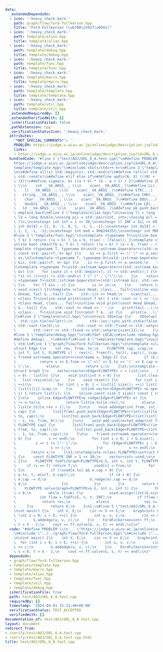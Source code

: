 ```yaml
---
data:
  _extendedDependsOn:
  - icon: ':heavy_check_mark:'
    path: graph/flow/ford-fullkerson.hpp
    title: "Ford Fullkerson (\u6700\u5927\u6D41)"
  - icon: ':heavy_check_mark:'
    path: template/alias.hpp
    title: template/alias.hpp
  - icon: ':heavy_check_mark:'
    path: template/debug.hpp
    title: template/debug.hpp
  - icon: ':heavy_check_mark:'
    path: template/func.hpp
    title: template/func.hpp
  - icon: ':heavy_check_mark:'
    path: template/macro.hpp
    title: template/macro.hpp
  - icon: ':heavy_check_mark:'
    path: template/template.hpp
    title: template/template.hpp
  - icon: ':heavy_check_mark:'
    path: template/util.hpp
    title: template/util.hpp
  _extendedRequiredBy: []
  _extendedVerifiedWith: []
  _isVerificationFailed: false
  _pathExtension: cpp
  _verificationStatusIcon: ':heavy_check_mark:'
  attributes:
    '*NOT_SPECIAL_COMMENTS*': ''
    PROBLEM: https://judge.u-aizu.ac.jp/onlinejudge/description.jsp?id=GRL_6_A
    links:
    - https://judge.u-aizu.ac.jp/onlinejudge/description.jsp?id=GRL_6_A
  bundledCode: "#line 1 \"test/AOJ/GRL_6_A.test.cpp\"\n#define PROBLEM \\\n    \"\
    https://judge.u-aizu.ac.jp/onlinejudge/description.jsp?id=GRL_6_A\"\n#line 2 \"\
    template/template.hpp\"\n#include <bits/stdc++.h>\n#line 3 \"template/macro.hpp\"\
    \n\n#define all(x) std::begin(x), std::end(x)\n#define rall(x) std::rbegin(x),\
    \ std::rend(x)\n#define elif else if\n#define updiv(N, X) (((N) + (X) - (1)) /\
    \ (X))\n#define sigma(a, b) ((a + b) * (b - a + 1) / 2)\n#define INT(...)    \
    \ \\\n    int __VA_ARGS__; \\\n    scan(__VA_ARGS__)\n#define LL(...)     \\\n\
    \    ll __VA_ARGS__; \\\n    scan(__VA_ARGS__)\n#define STR(...)        \\\n \
    \   string __VA_ARGS__; \\\n    scan(__VA_ARGS__)\n#define CHR(...)      \\\n\
    \    char __VA_ARGS__; \\\n    scan(__VA_ARGS__)\n#define DOU(...)        \\\n\
    \    double __VA_ARGS__; \\\n    scan(__VA_ARGS__)\n#define LD(...)     \\\n \
    \   ld __VA_ARGS__; \\\n    scan(__VA_ARGS__)\n#define pb push_back\n#define eb\
    \ emplace_back\n#line 3 \"template/alias.hpp\"\n\nusing ll = long long;\nusing\
    \ ld = long double;\nusing pii = std::pair<int, int>;\nusing pll = std::pair<ll,\
    \ ll>;\nconstexpr int inf = 1 << 30;\nconstexpr ll INF = 1LL << 60;\nconstexpr\
    \ int dx[8] = {1, 0, -1, 0, 1, -1, 1, -1};\nconstexpr int dy[8] = {0, 1, 0, -1,\
    \ 1, 1, -1, -1};\nconstexpr int mod = 998244353;\nconstexpr int MOD = 1e9 + 7;\n\
    #line 3 \"template/func.hpp\"\n\ntemplate <typename T>\ninline bool chmax(T& a,\
    \ T b) { return ((a < b) ? (a = b, true) : (false)); }\ntemplate <typename T>\n\
    inline bool chmin(T& a, T b) { return ((a > b) ? (a = b, true) : (false)); }\n\
    template <typename T, typename U>\nstd::ostream &operator<<(std::ostream &os,\
    \ const std::pair<T, U> &p) {\n    os << p.first << \" \" << p.second;\n    return\
    \ os;\n}\ntemplate <typename T, typename U>\nstd::istream &operator>>(std::istream\
    \ &is, std::pair<T, U> &p) {\n    is >> p.first >> p.second;\n    return is;\n\
    }\ntemplate <typename T>\nstd::ostream &operator<<(std::ostream &os, const std::vector<T>\
    \ &v) {\n    for (auto it = std::begin(v); it != std::end(v);) {\n        os <<\
    \ *it << ((++it) != std::end(v) ? \" \" : \"\");\n    }\n    return os;\n}\ntemplate\
    \ <typename T>\nstd::istream &operator>>(std::istream &is, std::vector<T> &v)\
    \ {\n    for (T &in : v) {\n        is >> in;\n    }\n    return is;\n}\ninline\
    \ void scan() {}\ntemplate <class Head, class... Tail>\ninline void scan(Head\
    \ &head, Tail &...tail) {\n    std::cin >> head;\n    scan(tail...);\n}\ntemplate\
    \ <class T>\ninline void print(const T &t) { std::cout << t << '\\n'; }\ntemplate\
    \ <class Head, class... Tail>\ninline void print(const Head &head, const Tail\
    \ &...tail) {\n    std::cout << head << ' ';\n    print(tail...);\n}\ntemplate\
    \ <class... T>\ninline void fin(const T &...a) {\n    print(a...);\n    exit(0);\n\
    }\n#line 3 \"template/util.hpp\"\n\nstruct IOSetup {\n    IOSetup() {\n      \
    \  std::cin.tie(nullptr);\n        std::ios::sync_with_stdio(false);\n       \
    \ std::cout.tie(0);\n        std::cout << std::fixed << std::setprecision(12);\n\
    \        std::cerr << std::fixed << std::setprecision(12);\n    }\n} IOSetup;\n\
    #line 3 \"template/debug.hpp\"\n\n#ifdef LOCAL\n#include <debug.hpp>\n#else\n\
    #define debug(...)\n#endif\n#line 8 \"template/template.hpp\"\nusing namespace\
    \ std;\n#line 3 \"graph/flow/ford-fullkerson.hpp\"\n\ntemplate <class FLOWTYPE>\n\
    struct Edge {\n    int rev, from, to;\n    FLOWTYPE cap, icap;\n    Edge(int r,\
    \ int f, int t, FLOWTYPE c) : rev(r), from(f), to(t), cap(c), icap(c) {}\n   \
    \ friend ostream& operator<<(ostream& s, Edge E) {\n        if (E.cap > 0)\n \
    \           return s << E.from << \"->\" << E.to << '(' << E.cap << ')' << \"\
    \ \";\n        else\n            return s;\n    }\n};\n\ntemplate <class FLOWTYPE>\n\
    struct Graph {\n    vector<vector<Edge<FLOWTYPE> > > list;\n\n    Graph(int n\
    \ = 0) : list(n) {}\n    void init(int n = 0) {\n        list.clear();\n     \
    \   list.resize(n);\n    }\n    void reset() {\n        for (int i = 0; i < (int)list.size();\
    \ ++i)\n            for (int j = 0; j < list[i].size(); ++j) list[i][j].cap =\
    \ list[i][j].icap;\n    }\n    inline vector<Edge<FLOWTYPE> >& operator[](int\
    \ i) { return list[i]; }\n    inline const size_t size() const { return list.size();\
    \ }\n\n    inline Edge<FLOWTYPE>& redge(Edge<FLOWTYPE> e) {\n        if (e.from\
    \ != e.to)\n            return list[e.to][e.rev];\n        else\n            return\
    \ list[e.to][e.rev + 1];\n    }\n\n    void addedge(int from, int to, FLOWTYPE\
    \ cap) {\n        list[from].push_back(Edge<FLOWTYPE>((int)list[to].size(), from,\
    \ to, cap));\n        list[to].push_back(Edge<FLOWTYPE>((int)list[from].size()\
    \ - 1, to, from, 0));\n    }\n\n    void add_undirected_edge(int from, int to,\
    \ FLOWTYPE cap) {\n        list[from].push_back(Edge<FLOWTYPE>((int)list[to].size(),\
    \ from, to, cap));\n        list[to].push_back(Edge<FLOWTYPE>((int)list[from].size()\
    \ - 1, to, from, cap));\n    }\n\n    friend ostream& operator<<(ostream& s, Graph\
    \ G) {\n        s << endl;\n        for (int i = 0; i < G.size(); i++) {\n   \
    \         s << i << \": \";\n            for (Edge<FLOWTYPE> j : G.list[i]) {\n\
    \                s << j;\n            }\n            s << endl;\n        }\n \
    \       return s;\n    }\n};\n\ntemplate <class FLOWTYPE>\nstruct FordFulkerson\
    \ {\n    const FLOWTYPE INF = 1 << 30;\n    vector<int> used;\n\n    FordFulkerson()\
    \ {}\n    FLOWTYPE fodfs(Graph<FLOWTYPE>& G, int v, int t, FLOWTYPE f) {\n   \
    \     if (v == t) return f;\n        used[v] = true;\n        for (auto& e : G[v])\
    \ {\n            if (!used[e.to] && e.cap > 0) {\n                int d = fodfs(G,\
    \ e.to, t, min(f, e.cap));\n                if (d > 0) {\n                   \
    \ e.cap -= d;\n                    G.redge(e).cap += d;\n                    return\
    \ d;\n                }\n            }\n        }\n        return 0;\n    }\n\
    \    FLOWTYPE solve(Graph<FLOWTYPE>& G, int s, int t) {\n        FLOWTYPE res\
    \ = 0;\n        while (true) {\n            used.assign((int)G.size(), 0);\n \
    \           int flow = fodfs(G, s, t, INF);\n            if (flow == 0)\n    \
    \            return res;\n            else\n                res += flow;\n   \
    \     }\n        return 0;\n    }\n};\n#line 5 \"test/AOJ/GRL_6_A.test.cpp\"\n\
    \nint main() {\n    int V, E;\n    cin >> V >> E;\n    Graph<int> G(V);\n    for\
    \ (int i = 0; i < E; ++i) {\n        int u, v, c;\n        cin >> u >> v >> c;\n\
    \        G.addedge(u, v, c);\n    }\n    FordFulkerson<int> ff;\n    int s = 0,\
    \ t = V - 1;\n    cout << ff.solve(G, s, t) << endl;\n}\n"
  code: "#define PROBLEM \\\n    \"https://judge.u-aizu.ac.jp/onlinejudge/description.jsp?id=GRL_6_A\"\
    \n#include \"../../graph/flow/ford-fullkerson.hpp\"\n#include \"../../template/template.hpp\"\
    \n\nint main() {\n    int V, E;\n    cin >> V >> E;\n    Graph<int> G(V);\n  \
    \  for (int i = 0; i < E; ++i) {\n        int u, v, c;\n        cin >> u >> v\
    \ >> c;\n        G.addedge(u, v, c);\n    }\n    FordFulkerson<int> ff;\n    int\
    \ s = 0, t = V - 1;\n    cout << ff.solve(G, s, t) << endl;\n}"
  dependsOn:
  - graph/flow/ford-fullkerson.hpp
  - template/template.hpp
  - template/macro.hpp
  - template/alias.hpp
  - template/func.hpp
  - template/util.hpp
  - template/debug.hpp
  isVerificationFile: true
  path: test/AOJ/GRL_6_A.test.cpp
  requiredBy: []
  timestamp: '2024-04-01 15:21:40+09:00'
  verificationStatus: TEST_ACCEPTED
  verifiedWith: []
documentation_of: test/AOJ/GRL_6_A.test.cpp
layout: document
redirect_from:
- /verify/test/AOJ/GRL_6_A.test.cpp
- /verify/test/AOJ/GRL_6_A.test.cpp.html
title: test/AOJ/GRL_6_A.test.cpp
---
```


